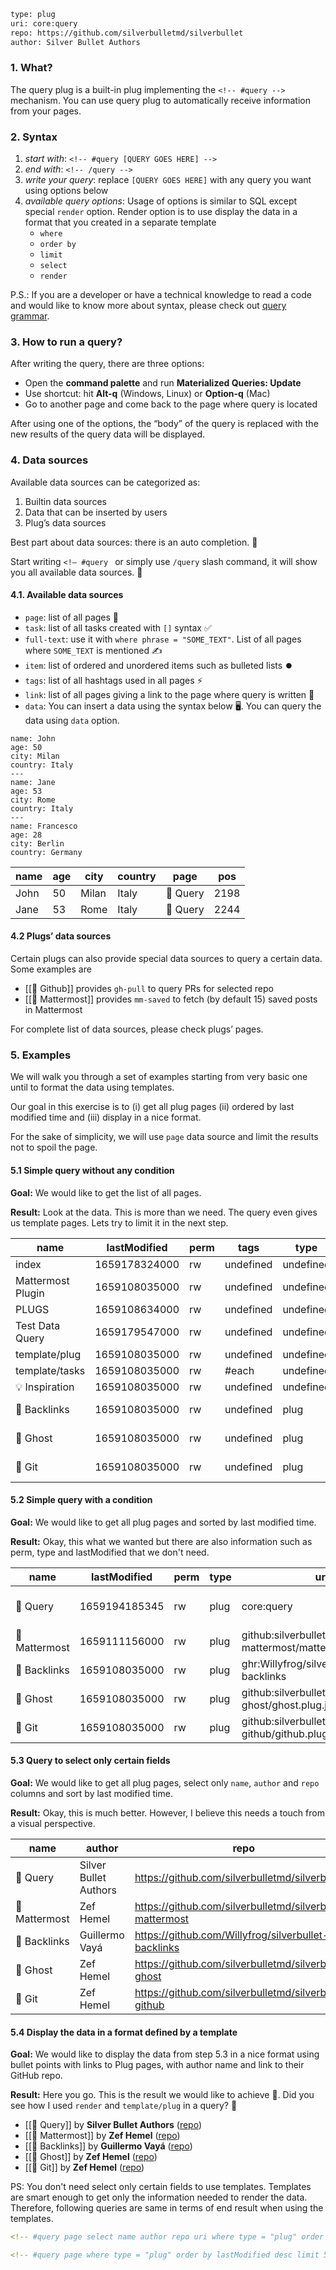 ```meta
type: plug
uri: core:query
repo: https://github.com/silverbulletmd/silverbullet
author: Silver Bullet Authors
```

### 1. What?
The query plug is a built-in plug implementing the `<!-- #query -->` mechanism. You can use query plug to automatically receive information from your pages.

### 2. Syntax
1. _start with_: `<!-- #query [QUERY GOES HERE] -->`
2. _end with_: `<!-- /query -->`
3. _write your query_: replace `[QUERY GOES HERE]` with any query you want using options below
4. _available query options_: Usage of options is similar to SQL except special `render` option. Render option is to use display the data in a format that you created in a separate template
   * `where`
   * `order by`
   * `limit`
   * `select`
   * `render`

P.S.: If you are a developer or have a technical knowledge to read a code and would like to know more about syntax, please check out [query grammar](https://github.com/silverbulletmd/silverbullet/blob/main/packages/plugs/query/query.grammar).

### 3. How to run a query?
After writing the query, there are three options:
* Open the **command palette** and run **Materialized Queries: Update**
* Use shortcut: hit **Alt-q** (Windows, Linux) or **Option-q** (Mac)
* Go to another page and come back to the page where query is located

After using one of the options, the “body” of the query is replaced with the new results of the query data will be displayed.

### 4. Data sources
Available data sources can be categorized as:
1. Builtin data sources
2. Data that can be inserted by users
3. Plug’s data sources

Best part about data sources: there is an auto completion. 🎉 

Start writing `<!— #query ` or simply use `/query` slash command, it will show you all available data sources. 🤯

#### 4.1. Available data sources
* `page`: list of all pages 📄
* `task`: list of all tasks created with `[]` syntax ✅
* `full-text`: use it with `where phrase = "SOME_TEXT"`. List of all pages where `SOME_TEXT` is mentioned ✍️
* `item`: list of ordered and unordered items such as bulleted lists ⏺️
* `tags`: list of all hashtags used in all pages ⚡
* `link`: list of all pages giving a link to the page where query is written 🔗
* `data`: You can insert a data using the syntax below 🖥️. You can query the data using `data` option. 
```data
name: John
age: 50
city: Milan
country: Italy
---
name: Jane
age: 53
city: Rome
country: Italy
---
name: Francesco
age: 28
city: Berlin
country: Germany
```
<!-- #query data where age > 20 and country = "Italy" -->
|name|age|city |country|page           |pos |
|----|--|-----|-----|---------------|----|
|John|50|Milan|Italy|🔌 Query       |2198|
|Jane|53|Rome |Italy|🔌 Query       |2244|
<!-- /query -->
 
#### 4.2 Plugs’ data sources
Certain plugs can also provide special data sources to query a certain data. Some examples are 
* [[🔌 Github]] provides `gh-pull` to query PRs for selected repo
* [[🔌 Mattermost]] provides `mm-saved` to fetch (by default 15) saved posts in Mattermost

For complete list of data sources, please check plugs’ pages.

### 5. Examples
We will walk you through a set of examples starting from very basic one until to format the data using templates. 

Our goal in this exercise is to (i) get all plug pages (ii) ordered by last modified time and (iii) display in a nice format.

For the sake of simplicity, we will use `page` data source and limit the results not to spoil the page.

#### 5.1 Simple query without any condition
**Goal:** We would like to get the list of all pages. 

**Result:** Look at the data. This is more than we need. The query even gives us template pages. Lets try to limit it in the next step.
<!-- #query page limit 10 -->
|name             |lastModified |perm|tags |type|uri                                                       |repo                                                 |author        |
|--|--|--|--|--|--|--|--|
|index            |1659178324000|rw|undefined|undefined|undefined                                                 |undefined                                            |undefined     |
|Mattermost Plugin|1659108035000|rw|undefined|undefined|undefined                                                 |undefined                                            |undefined     |
|PLUGS            |1659108634000|rw|undefined|undefined|undefined                                                 |undefined                                            |undefined     |
|Test Data Query  |1659179547000|rw|undefined|undefined|undefined                                                 |undefined                                            |undefined     |
|template/plug    |1659108035000|rw|undefined|undefined|undefined                                                 |undefined                                            |undefined     |
|template/tasks   |1659108035000|rw|#each|undefined|undefined                                                 |undefined                                            |undefined     |
|💡 Inspiration   |1659108035000|rw|undefined|undefined|undefined                                                 |undefined                                            |undefined     |
|🔌 Backlinks     |1659108035000|rw|undefined|plug|ghr:Willyfrog/silverbullet-backlinks                      |https://github.com/Willyfrog/silverbullet-backlinks  |Guillermo Vayá|
|🔌 Ghost         |1659108035000|rw|undefined|plug|github:silverbulletmd/silverbullet-ghost/ghost.plug.json  |https://github.com/silverbulletmd/silverbullet-ghost |Zef Hemel     |
|🔌 Git           |1659108035000|rw|undefined|plug|github:silverbulletmd/silverbullet-github/github.plug.json|https://github.com/silverbulletmd/silverbullet-github|Zef Hemel     |
<!-- /query -->

#### 5.2 Simple query with a condition
**Goal:** We would like to get all plug pages and sorted by last modified time.

**Result:** Okay, this what we wanted but there are also information such as perm, type and lastModified that we don't need.

<!-- #query page where type = "plug" order by lastModified desc limit 5 -->
|name         |lastModified |perm|type|uri                                                               |repo                                                     |author               |
|--|--|--|--|--|--|--|
|🔌 Query     |1659194185345|rw|plug|core:query                                                        |https://github.com/silverbulletmd/silverbullet           |Silver Bullet Authors|
|🔌 Mattermost|1659111156000|rw|plug|github:silverbulletmd/silverbullet-mattermost/mattermost.plug.json|https://github.com/silverbulletmd/silverbullet-mattermost|Zef Hemel            |
|🔌 Backlinks |1659108035000|rw|plug|ghr:Willyfrog/silverbullet-backlinks                              |https://github.com/Willyfrog/silverbullet-backlinks      |Guillermo Vayá       |
|🔌 Ghost     |1659108035000|rw|plug|github:silverbulletmd/silverbullet-ghost/ghost.plug.json          |https://github.com/silverbulletmd/silverbullet-ghost     |Zef Hemel            |
|🔌 Git       |1659108035000|rw|plug|github:silverbulletmd/silverbullet-github/github.plug.json        |https://github.com/silverbulletmd/silverbullet-github    |Zef Hemel            |
<!-- /query -->


#### 5.3 Query to select only certain fields
**Goal:** We would like to get all plug pages, select only `name`, `author` and `repo` columns and sort by last modified time.

**Result:** Okay, this is much better. However, I believe this needs a touch from a visual perspective.

<!-- #query page select name author repo uri where type = "plug" order by lastModified desc limit 5 -->
|name         |author               |repo                                                     |
|--|--|--|
|🔌 Query     |Silver Bullet Authors|https://github.com/silverbulletmd/silverbullet           |
|🔌 Mattermost|Zef Hemel            |https://github.com/silverbulletmd/silverbullet-mattermost|
|🔌 Backlinks |Guillermo Vayá       |https://github.com/Willyfrog/silverbullet-backlinks      |
|🔌 Ghost     |Zef Hemel            |https://github.com/silverbulletmd/silverbullet-ghost     |
|🔌 Git       |Zef Hemel            |https://github.com/silverbulletmd/silverbullet-github    |
<!-- /query -->

#### 5.4 Display the data in a format defined by a template

**Goal:** We would like to display the data from step 5.3 in a nice format using bullet points with links to Plug pages, with author name and link to their GitHub repo. 

**Result:** Here you go. This is the result we would like to achieve 🎉. Did you see how I used `render` and `template/plug` in a query? 🚀 

<!-- #query page select name author repo uri where type = "plug" order by lastModified desc limit 5 render "template/plug" -->
* [[🔌 Query]] by **Silver Bullet Authors** ([repo](https://github.com/silverbulletmd/silverbullet))
* [[🔌 Mattermost]] by **Zef Hemel** ([repo](https://github.com/silverbulletmd/silverbullet-mattermost))
* [[🔌 Backlinks]] by **Guillermo Vayá** ([repo](https://github.com/Willyfrog/silverbullet-backlinks))
* [[🔌 Ghost]] by **Zef Hemel** ([repo](https://github.com/silverbulletmd/silverbullet-ghost))
* [[🔌 Git]] by **Zef Hemel** ([repo](https://github.com/silverbulletmd/silverbullet-github))
<!-- /query -->

PS: You don't need select only certain fields to use templates. Templates are smart enough to get only the information needed to render the data. 
Therefore, following queries are same in terms of end result when using the templates.

```yaml
<!-- #query page select name author repo uri where type = "plug" order by lastModified desc limit 5 render "template/plug" -->
```

```yaml
<!-- #query page where type = "plug" order by lastModified desc limit 5 render "template/plug" -->
```
